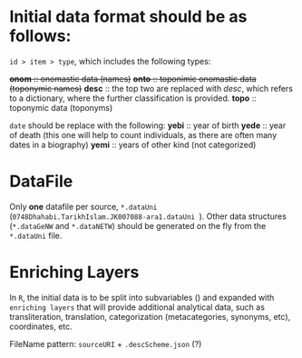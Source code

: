 # Initial data format should be as follows:

`id > item > type`, which includes the following types:

~~__onom__ :: onomastic data (names)~~
~~__onto__ :: toponimic onomastic data (toponymic names)~~
__desc__ :: the top two are replaced with *desc*, which refers to a dictionary, where the further classification is provided.
__topo__ :: toponymic data (toponyms)

`date` should be replace with the following:
__yebi__ :: year of birth
__yede__ :: year of death (this one will help to count individuals, as there are often many dates in a biography)
__yemi__ :: years of other kind (not categorized)

# DataFile

Only **one** datafile per source, `*.dataUni` (`0748Dhahabi.TarikhIslam.JK007088-ara1.dataUni `). Other data structures (`*.dataGeNW` and `*.dataNETW`) should be generated on the fly from the `*.dataUni` file.
 
# Enriching Layers
In `R`, the initial data is to be split into subvariables () and expanded with  `enriching layers` that will provide additional analytical data, such as transliteration, translation, categorization (metacategories, synonyms, etc), coordinates, etc.

FileName pattern: `sourceURI` + `.descScheme.json` (?) 
 